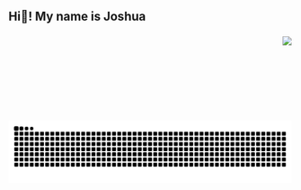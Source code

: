<h2 align="left">Hi👋! My name is Joshua</h2>

###

<img align="right" height="150" src="https://media.tenor.com/clE7cxRTNVsAAAAC/kyoko-otonashi-maison-ikkoku.gif"  />

###

<br clear="both">

<img src="https://raw.githubusercontent.com/bushmasterjm/bushmasterjm/output/snake.svg" alt="Snake animation" />

###
